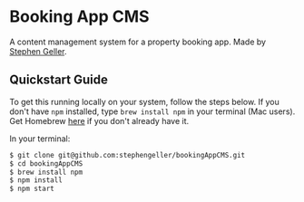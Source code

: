 # Booking App CMS

A content management system for a property booking app. Made by [Stephen Geller](http://www.stephengeller.co.uk).

## Quickstart Guide
To get this running locally on your system, follow the steps below. If you don't have `npm` installed, type `brew install npm` in your terminal (Mac users). Get Homebrew [here](https://brew.sh/) if you don't already have it. 

In your terminal:
```bash
$ git clone git@github.com:stephengeller/bookingAppCMS.git
$ cd bookingAppCMS
$ brew install npm
$ npm install
$ npm start
```

